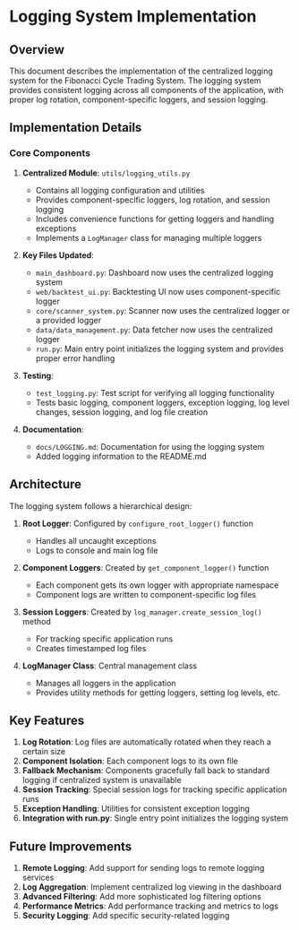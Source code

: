 # Logging System Implementation

## Overview

This document describes the implementation of the centralized logging system for the Fibonacci Cycle Trading System. The logging system provides consistent logging across all components of the application, with proper log rotation, component-specific loggers, and session logging.

## Implementation Details

### Core Components

1. **Centralized Module**: `utils/logging_utils.py`
   - Contains all logging configuration and utilities
   - Provides component-specific loggers, log rotation, and session logging
   - Includes convenience functions for getting loggers and handling exceptions
   - Implements a `LogManager` class for managing multiple loggers

2. **Key Files Updated**:
   - `main_dashboard.py`: Dashboard now uses the centralized logging system
   - `web/backtest_ui.py`: Backtesting UI now uses component-specific logger
   - `core/scanner_system.py`: Scanner now uses the centralized logger or a provided logger
   - `data/data_management.py`: Data fetcher now uses the centralized logger
   - `run.py`: Main entry point initializes the logging system and provides proper error handling

3. **Testing**:
   - `test_logging.py`: Test script for verifying all logging functionality
   - Tests basic logging, component loggers, exception logging, log level changes, session logging, and log file creation

4. **Documentation**:
   - `docs/LOGGING.md`: Documentation for using the logging system
   - Added logging information to the README.md

## Architecture

The logging system follows a hierarchical design:

1. **Root Logger**: Configured by `configure_root_logger()` function 
   - Handles all uncaught exceptions
   - Logs to console and main log file

2. **Component Loggers**: Created by `get_component_logger()` function
   - Each component gets its own logger with appropriate namespace
   - Component logs are written to component-specific log files

3. **Session Loggers**: Created by `log_manager.create_session_log()` method
   - For tracking specific application runs
   - Creates timestamped log files

4. **LogManager Class**: Central management class
   - Manages all loggers in the application
   - Provides utility methods for getting loggers, setting log levels, etc.

## Key Features

1. **Log Rotation**: Log files are automatically rotated when they reach a certain size
2. **Component Isolation**: Each component logs to its own file
3. **Fallback Mechanism**: Components gracefully fall back to standard logging if centralized system is unavailable
4. **Session Tracking**: Special session logs for tracking specific application runs
5. **Exception Handling**: Utilities for consistent exception logging
6. **Integration with run.py**: Single entry point initializes the logging system

## Future Improvements

1. **Remote Logging**: Add support for sending logs to remote logging services
2. **Log Aggregation**: Implement centralized log viewing in the dashboard
3. **Advanced Filtering**: Add more sophisticated log filtering options
4. **Performance Metrics**: Add performance tracking and metrics to logs
5. **Security Logging**: Add specific security-related logging